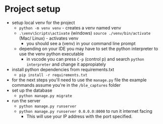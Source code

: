 # Project setup
- setup local venv for the project
    - `python -m venv venv` - creates a venv named venv
    - `.\venv\Scripts\activate` (windows) `source ./venv/bin/activate` (Mac/ Linux) - activates venv
        - you should see a (venv) in your command line prompt
    - depending on your IDE you may have to set the python interpreter to use the venv python executable
        - in vscode you can press `C-p` (control p) and search `python interpreter` and change it appropiately
- install python dependencies from requirements.txt
    - `pip install -r requirements.txt`
- for the next steps you'll need to use the `manage.py` file the example commands assume you're in the `/ble_captures` folder
- set up the database
    - `python manage.py migrate`
- run the server
    - `python manage.py runserver`
    - `python manage.py runserver 0.0.0.0:8000` to run it internet facing
      - This will use your IP address with the port specified.
